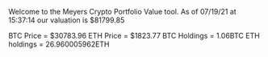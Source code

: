 Welcome to the Meyers Crypto Portfolio Value tool. 
As of 07/19/21 at 15:37:14 our valuation is $81799.85 

BTC Price = $30783.96
 ETH Price = $1823.77
BTC Holdings = 1.06BTC
 ETH holdings = 26.960005962ETH 
